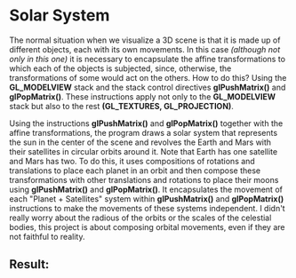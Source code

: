 
# Solar System
The normal situation when we visualize a 3D scene is that it is made up of different objects, each with its own movements. In this case *(although not only in this one)* it is necessary to encapsulate the affine transformations to which each of the objects is subjected, since, otherwise, the transformations of some would act on the others. How to do this? Using the **GL_MODELVIEW** stack and the stack control directives **glPushMatrix()** and **glPopMatrix()**. These instructions apply not only to the **GL_MODELVIEW** stack but also to the rest **(GL_TEXTURES, GL_PROJECTION)**.


Using the instructions **glPushMatrix()** and **glPopMatrix()** together with the affine transformations, the program draws a solar system that represents the sun in the center of the scene and revolves the Earth and Mars with their satellites in circular orbits around it. Note that Earth has one satellite and Mars has two. To do this, it uses compositions of rotations and translations to place each planet in an orbit and then compose these transformations with other translations and rotations to place their moons using **glPushMatrix()** and **glPopMatrix()**. It encapsulates the movement of each "Planet + Satellites" system within **glPushMatrix()** and **glPopMatrix()** instructions to make the movements of these systems independent. I didn't really worry about the radious of the orbits or the scales of the celestial bodies, this project is about composing orbital movements, even if they are not faithful to reality.

## Result:
